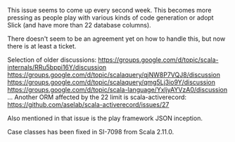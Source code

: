 This issue seems to come up every second week. This becomes more pressing as people play with various kinds of code generation or adopt Slick (and have more than 22 database columns).

There doesn't seem to be an agreement yet on how to handle this, but now there is at least a ticket.

Selection of older discussions:
https://groups.google.com/d/topic/scala-internals/RRu5bppi16Y/discussion
https://groups.google.com/d/topic/scalaquery/qjNW8P7VQJ8/discussion
https://groups.google.com/d/topic/scalaquery/qmg5Lj3io9Y/discussion
https://groups.google.com/d/topic/scala-language/YxljyAYVzA0/discussion
...
Another ORM affected by the 22 limit is scala-activerecord: https://github.com/aselab/scala-activerecord/issues/27

Also mentioned in that issue is the play framework JSON inception.

Case classes has been fixed in SI-7098 from Scala 2.11.0.
